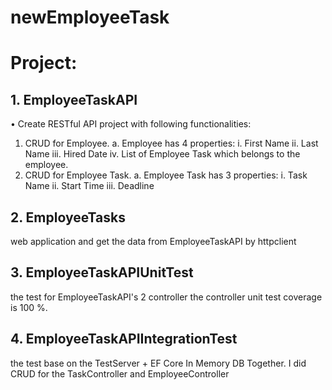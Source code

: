 # newEmployeeTask
# Project:
## 1. EmployeeTaskAPI
•	Create RESTful API project with following functionalities:
1.	CRUD for Employee. 
a.	Employee has 4 properties:
i.	First Name
ii.	Last Name
iii.	Hired Date
iv.	List of Employee Task which belongs to the employee.
2.	CRUD for Employee Task.
a.	Employee Task has 3 properties:
i.	Task Name
ii.	Start Time
iii.	Deadline

## 2. EmployeeTasks
web application and get the data from EmployeeTaskAPI by httpclient


## 3. EmployeeTaskAPIUnitTest
the test for EmployeeTaskAPI's 2 controller
the controller unit test coverage is 100 %.


## 4. EmployeeTaskAPIIntegrationTest

the test base on the TestServer + EF Core In Memory DB Together.
I did CRUD for the TaskController and EmployeeController
